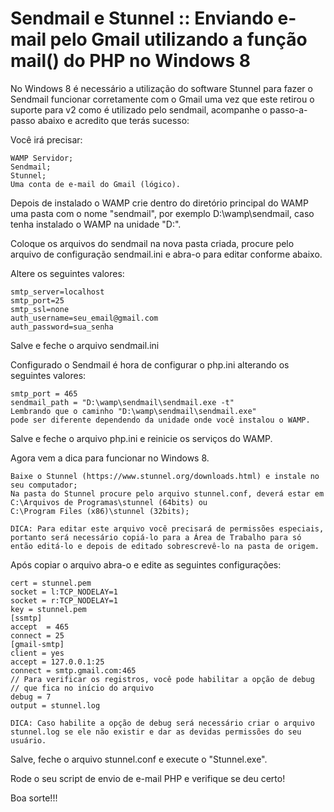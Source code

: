  Sendmail e Stunnel :: Enviando e-mail pelo Gmail utilizando a função mail() do PHP no Windows 8
================================================================================================

No Windows 8 é necessário a utilização do software Stunnel para fazer o Sendmail funcionar corretamente com o Gmail uma vez que este retirou o suporte para v2 como é utilizado pelo sendmail, acompanhe o passo-a-passo abaixo e acredito que terás sucesso:

Você irá precisar:

    WAMP Servidor;
    Sendmail;
    Stunnel;
    Uma conta de e-mail do Gmail (lógico).

Depois de instalado o WAMP crie dentro do diretório principal do WAMP uma pasta com o nome "sendmail", por exemplo D:\wamp\sendmail, caso tenha instalado o WAMP na unidade "D:".

Coloque os arquivos do sendmail na nova pasta criada, procure pelo arquivo de configuração sendmail.ini e abra-o para editar conforme abaixo.

Altere os seguintes valores:

    smtp_server=localhost
    smtp_port=25
    smtp_ssl=none
    auth_username=seu_email@gmail.com
    auth_password=sua_senha

Salve e feche o arquivo sendmail.ini

Configurado o Sendmail é hora de configurar o php.ini alterando os seguintes valores:

    smtp_port = 465
    sendmail_path = "D:\wamp\sendmail\sendmail.exe -t"
    Lembrando que o caminho "D:\wamp\sendmail\sendmail.exe"
    pode ser diferente dependendo da unidade onde você instalou o WAMP.

Salve e feche o arquivo php.ini e reinicie os serviços do WAMP.

Agora vem a dica para funcionar no Windows 8.

    Baixe o Stunnel (https://www.stunnel.org/downloads.html) e instale no seu computador;
    Na pasta do Stunnel procure pelo arquivo stunnel.conf, deverá estar em
    C:\Arquivos de Programas\stunnel (64bits) ou
    C:\Program Files (x86)\stunnel (32bits);

    DICA: Para editar este arquivo você precisará de permissões especiais, portanto será necessário copiá-lo para a Área de Trabalho para só então editá-lo e depois de editado sobrescrevê-lo na pasta de origem.

Após copiar o arquivo abra-o e edite as seguintes configurações:

    cert = stunnel.pem
    socket = l:TCP_NODELAY=1
    socket = r:TCP_NODELAY=1
    key = stunnel.pem
    [ssmtp]
    accept  = 465
    connect = 25
    [gmail-smtp]
    client = yes
    accept = 127.0.0.1:25
    connect = smtp.gmail.com:465
    // Para verificar os registros, você pode habilitar a opção de debug
    // que fica no início do arquivo
    debug = 7
    output = stunnel.log

    DICA: Caso habilite a opção de debug será necessário criar o arquivo stunnel.log se ele não existir e dar as devidas permissões do seu usuário.

Salve, feche o arquivo stunnel.conf e execute o "Stunnel.exe".

Rode o seu script de envio de e-mail PHP e verifique se deu certo!

Boa sorte!!!


